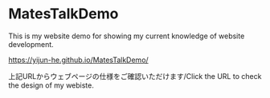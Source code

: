 # MatesTalkDemo
This is my website demo for showing my current knowledge of website development.

https://yijun-he.github.io/MatesTalkDemo/

上記URLからウェブページの仕様をご確認いただけます/Click the URL to check the design of my webiste.
